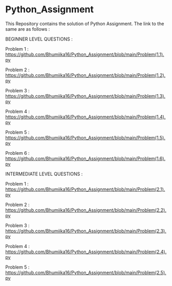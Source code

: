 # Python_Assignment

This Repository contains the solution of Python Assignment. The link to the same are as follows :

BEGINNER LEVEL QUESTIONS : 

Problem 1 : https://github.com/Bhumiika16/Python_Assignment/blob/main/Problem(1.1).py

Problem 2 : https://github.com/Bhumiika16/Python_Assignment/blob/main/Problem(1.2).py

Problem 3 : https://github.com/Bhumiika16/Python_Assignment/blob/main/Problem(1.3).py

Problem 4 : https://github.com/Bhumiika16/Python_Assignment/blob/main/Problem(1.4).py

Problem 5 : https://github.com/Bhumiika16/Python_Assignment/blob/main/Problem(1.5).py

Problem 6 : https://github.com/Bhumiika16/Python_Assignment/blob/main/Problem(1.6).py

INTERMEDIATE LEVEL QUESTIONS : 

Problem 1 : https://github.com/Bhumiika16/Python_Assignment/blob/main/Problem(2.1).py

Problem 2 : https://github.com/Bhumiika16/Python_Assignment/blob/main/Problem(2.2).py

Problem 3 : https://github.com/Bhumiika16/Python_Assignment/blob/main/Problem(2.3).py

Problem 4 : https://github.com/Bhumiika16/Python_Assignment/blob/main/Problem(2.4).py

Problem 5 : https://github.com/Bhumiika16/Python_Assignment/blob/main/Problem(2.5).py

